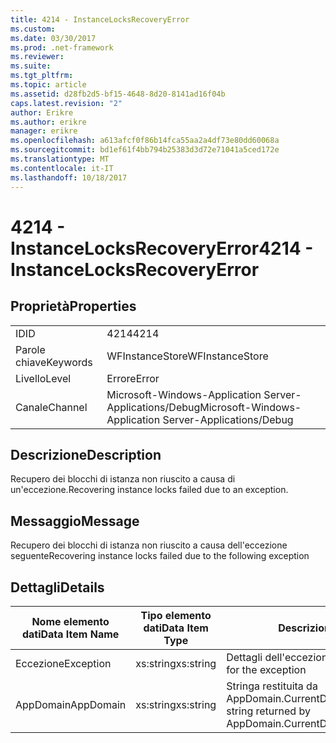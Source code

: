 ```yaml
---
title: 4214 - InstanceLocksRecoveryError
ms.custom: 
ms.date: 03/30/2017
ms.prod: .net-framework
ms.reviewer: 
ms.suite: 
ms.tgt_pltfrm: 
ms.topic: article
ms.assetid: d28fb2d5-bf15-4648-8d20-8141ad16f04b
caps.latest.revision: "2"
author: Erikre
ms.author: erikre
manager: erikre
ms.openlocfilehash: a613afcf0f86b14fca55aa2a4df73e80dd60068a
ms.sourcegitcommit: bd1ef61f4bb794b25383d3d72e71041a5ced172e
ms.translationtype: MT
ms.contentlocale: it-IT
ms.lasthandoff: 10/18/2017
---
```

# <a name="4214---instancelocksrecoveryerror"></a><span data-ttu-id="0be4b-102">4214 - InstanceLocksRecoveryError</span><span class="sxs-lookup"><span data-stu-id="0be4b-102">4214 - InstanceLocksRecoveryError</span></span>
## <a name="properties"></a><span data-ttu-id="0be4b-103">Proprietà</span><span class="sxs-lookup"><span data-stu-id="0be4b-103">Properties</span></span>  
  
|||  
|-|-|  
|<span data-ttu-id="0be4b-104">ID</span><span class="sxs-lookup"><span data-stu-id="0be4b-104">ID</span></span>|<span data-ttu-id="0be4b-105">4214</span><span class="sxs-lookup"><span data-stu-id="0be4b-105">4214</span></span>|  
|<span data-ttu-id="0be4b-106">Parole chiave</span><span class="sxs-lookup"><span data-stu-id="0be4b-106">Keywords</span></span>|<span data-ttu-id="0be4b-107">WFInstanceStore</span><span class="sxs-lookup"><span data-stu-id="0be4b-107">WFInstanceStore</span></span>|  
|<span data-ttu-id="0be4b-108">Livello</span><span class="sxs-lookup"><span data-stu-id="0be4b-108">Level</span></span>|<span data-ttu-id="0be4b-109">Errore</span><span class="sxs-lookup"><span data-stu-id="0be4b-109">Error</span></span>|  
|<span data-ttu-id="0be4b-110">Canale</span><span class="sxs-lookup"><span data-stu-id="0be4b-110">Channel</span></span>|<span data-ttu-id="0be4b-111">Microsoft-Windows-Application Server-Applications/Debug</span><span class="sxs-lookup"><span data-stu-id="0be4b-111">Microsoft-Windows-Application Server-Applications/Debug</span></span>|  
  
## <a name="description"></a><span data-ttu-id="0be4b-112">Descrizione</span><span class="sxs-lookup"><span data-stu-id="0be4b-112">Description</span></span>  
 <span data-ttu-id="0be4b-113">Recupero dei blocchi di istanza non riuscito a causa di un'eccezione.</span><span class="sxs-lookup"><span data-stu-id="0be4b-113">Recovering instance locks failed due to an exception.</span></span>  
  
## <a name="message"></a><span data-ttu-id="0be4b-114">Messaggio</span><span class="sxs-lookup"><span data-stu-id="0be4b-114">Message</span></span>  
 <span data-ttu-id="0be4b-115">Recupero dei blocchi di istanza non riuscito a causa dell'eccezione seguente</span><span class="sxs-lookup"><span data-stu-id="0be4b-115">Recovering instance locks failed due to the following exception</span></span>  
  
## <a name="details"></a><span data-ttu-id="0be4b-116">Dettagli</span><span class="sxs-lookup"><span data-stu-id="0be4b-116">Details</span></span>  
  
|<span data-ttu-id="0be4b-117">Nome elemento dati</span><span class="sxs-lookup"><span data-stu-id="0be4b-117">Data Item Name</span></span>|<span data-ttu-id="0be4b-118">Tipo elemento dati</span><span class="sxs-lookup"><span data-stu-id="0be4b-118">Data Item Type</span></span>|<span data-ttu-id="0be4b-119">Descrizione</span><span class="sxs-lookup"><span data-stu-id="0be4b-119">Description</span></span>|  
|--------------------|--------------------|-----------------|  
|<span data-ttu-id="0be4b-120">Eccezione</span><span class="sxs-lookup"><span data-stu-id="0be4b-120">Exception</span></span>|<span data-ttu-id="0be4b-121">xs:string</span><span class="sxs-lookup"><span data-stu-id="0be4b-121">xs:string</span></span>|<span data-ttu-id="0be4b-122">Dettagli dell'eccezione.</span><span class="sxs-lookup"><span data-stu-id="0be4b-122">The exception details for the exception</span></span>|  
|<span data-ttu-id="0be4b-123">AppDomain</span><span class="sxs-lookup"><span data-stu-id="0be4b-123">AppDomain</span></span>|<span data-ttu-id="0be4b-124">xs:string</span><span class="sxs-lookup"><span data-stu-id="0be4b-124">xs:string</span></span>|<span data-ttu-id="0be4b-125">Stringa restituita da AppDomain.CurrentDomain.FriendlyName.</span><span class="sxs-lookup"><span data-stu-id="0be4b-125">The string returned by AppDomain.CurrentDomain.FriendlyName.</span></span>|
